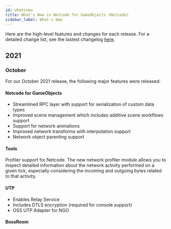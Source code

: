 ```yaml
---
id: whatsnew
title: What's New in Netcode for GameObjects (Netcode)
sidebar_label: What's New
---
```


Here are the high-level features and changes for each release. For a detailed change list, see the lastest changelog [here](link).

## 2021

<!-- Release Template
### {Month}

For our {Month Year} release, the following major features were released:

#### Netcode for GameObjects

{Content}

#### Tools

{Content}

#### UTP

{Content}

#### BossRoom

{Content}
-->

### October

For our October 2021 release, the following major features were released:

#### Netcode for GameObjects

* Streamlined RPC layer with support for serialization of custom data types
* Improved scene management which includes additive scene workflows support
* Support for network animations
* Improved network transforms with interpolation support
* Network object parenting support

#### Tools

Profiler support for Netcode. The new network profiler module allows you to inspect detailed information about the network activity performed on a given tick, especially considering the incoming and outgoing bytes related to that activity.

#### UTP

* Enables Relay Service
* Includes DTLS encryption (required for console support)
* OSS UTP Adapter for NGO

#### BossRoom
